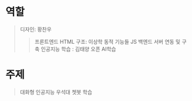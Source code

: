 # 역할
>디자인: 황찬우
>>프론트엔드 HTML
>구조: 이상학
>>동적 기능들 JS 
>백엔드
>>서버 연동 및 구축
>인공지능 학습 : 김태양
>오픈 AI학습

# 주제
>대화형 인공지능
>우석대 쳇봇 학습
